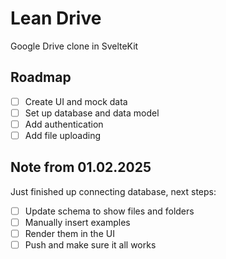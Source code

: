 # Lean Drive

Google Drive clone in SvelteKit

## Roadmap

- [ ] Create UI and mock data
- [ ] Set up database and data model
- [ ] Add authentication
- [ ] Add file uploading

## Note from 01.02.2025

Just finished up connecting database, next steps:

- [ ] Update schema to show files and folders
- [ ] Manually insert examples
- [ ] Render them in the UI
- [ ] Push and make sure it all works
